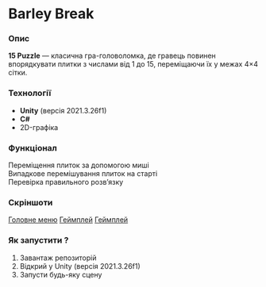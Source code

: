 # Barley Break
### Опис  
**15 Puzzle** — класична гра-головоломка, де гравець повинен впорядкувати плитки з числами від 1 до 15, переміщаючи їх у межах 4×4 сітки.  

### Технології  
-  **Unity** (версія 2021.3.26f1)  
-  **C#**  
-  2D-графіка  

### Функціонал  
 Переміщення плиток за допомогою миші  
 Випадкове перемішування плиток на старті  
 Перевірка правильного розв’язку  

### Скріншоти  
[Головне меню](Assets/Screenshots/MainMenu.png)
[Геймплей](Assets/Screenshots/InitialState.png)
[Геймплей](Assets/Screenshots/PartiallyCompletedState.png)


### Як запустити ?
1. Завантаж репозиторій  
2. Відкрий у Unity (версія 2021.3.26f1)  
3. Запусти будь-яку сцену   
